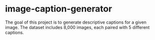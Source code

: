 # image-caption-generator
The goal of this project is to generate descriptive captions for a given image. The dataset includes 8,000 images, each paired with 5 different captions.
